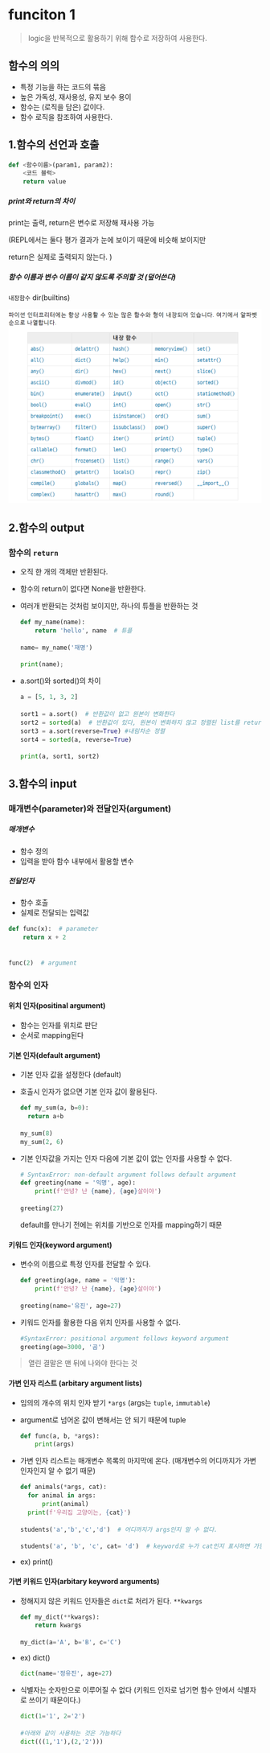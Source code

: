 # funciton 1

> logic을 반복적으로 활용하기 위해 함수로 저장하여 사용한다.



## 함수의 의의

- 특정 기능을 하는 코드의 묶음
- 높은 가독성, 재사용성, 유지 보수 용이
- 함수는 (로직을 담은) 값이다. 
- 함수 로직을 참조하여 사용한다. 



## 1.함수의 선언과 호출

```python
def <함수이름>(param1, param2):
	<코드 블럭>
	return value
```

##### print와 return의 차이

print는 출력, return은 변수로 저장해 재사용 가능

(REPL에서는 둘다 평가 결과가 눈에 보이기 때문에 비슷해 보이지만

return은 실제로 출력되지 않는다. )



##### 함수 이름과 변수 이름이 같지 않도록 주의할 것 (덮어쓴다)

`내장함수` dir(builtins)

![image-20210120134855224](03_function_1.assets/image-20210120134855224.png)



## 2.함수의 output



### 함수의 `return`

- 오직 한 개의 객체만 반환된다.

- 함수의 return이 없다면 None을 반환한다.

- 여러개 반환되는 것처럼 보이지만, 하나의 튜플을 반환하는 것

  ```python
  def my_name(name):
      return 'hello', name  # 튜플
  
  name= my_name('재명')
  
  print(name);
  ```

- a.sort()와 sorted()의 차이

  ```python
  a = [5, 1, 3, 2]
  
  sort1 = a.sort()  # 반환값이 없고 원본이 변화한다
  sort2 = sorted(a)  # 반환값이 있다, 원본이 변화하지 않고 정렬된 list를 return한다
  sort3 = a.sort(reverse=True) #내림차순 정렬
  sort4 = sorted(a, reverse=True)
  
  print(a, sort1, sort2)
  ```





## 3.함수의 input



### 매개변수(parameter)와 전달인자(argument)

##### 매개변수

- 함수 정의
- 입력을 받아 함수 내부에서 활용할 변수

##### 전달인자

- 함수 호출
- 실제로 전달되는 입력값

```python
def func(x):  # parameter
	return x + 2
	

func(2)  # argument
```



### 함수의 인자



#### 위치 인자(positinal argument)

- 함수는 인자를 위치로 판단
- 순서로 mapping된다



#### 기본 인자(default argument)

- 기본 인자 값을 설정한다 (default)

- 호출시 인자가 없으면 기본 인자 값이 활용된다.

  ```python
  def my_sum(a, b=0):
  	return a+b
  
  my_sum(8)
  my_sum(2, 6)
  ```

- 기본 인자값을 가지는 인자 다음에 기본 값이 없는 인자를 사용할 수 없다.

  ```python
  # SyntaxError: non-default argument follows default argument
  def greeting(name = '익명', age):
      print(f'안녕? 난 {name}, {age}살이야')
      
  greeting(27)
  ```

  default를 만나기 전에는 위치를 기반으로 인자를 mapping하기 때문

  

#### 키워드 인자(keyword argument)

- 변수의 이름으로 특정 인자를 전달할 수 있다.

  ```python
  def greeting(age, name = '익명'):
      print(f'안녕? 난 {name}, {age}살이야')
      
  greeting(name='유진', age=27)
  ```

- 키워드 인자를 활용한 다음 위치 인자를 사용할 수 없다.

  ```python
  #SyntaxError: positional argument follows keyword argument
  greeting(age=3000, '곰')
  ```



> 열린 결말은 맨 뒤에 나와야 한다는 것

#### 가변 인자 리스트 (arbitary argument lists)

- 임의의 개수의 위치 인자 받기 `*args` (args는 `tuple`, `immutable`) 

- argument로 넘어온 값이 변해서는 안 되기 때문에 tuple

  ```python
  def func(a, b, *args):
      print(args)
  ```

- 가변 인자 리스트는 매개변수 목록의 마지막에 온다. (매개변수의 어디까지가 가변인자인지 알 수 없기 때문)

  ```python
  def animals(*args, cat):
  	for animal in args:
  		print(animal)
  	print(f'우리집 고양이는, {cat}')
  	
  students('a','b','c','d')  # 어디까지가 args인지 알 수 없다.
  
  students('a', 'b', 'c', cat= 'd')  # keyword로 누가 cat인지 표시하면 가능하다.
  ```

- ex) print()

  

#### 가변 키워드 인자(arbitary keyword arguments)

- 정해지지 않은 키워드 인자들은 `dict`로 처리가 된다. `**kwargs`

  ```python
  def my_dict(**kwargs):
      return kwargs
  
  my_dict(a='A', b='B', c='C')
  ```

- ex) dict()

  ```python
  dict(name='정유진', age=27)
  ```

- 식별자는 숫자만으로 이루어질 수 없다 (키워드 인자로 넘기면 함수 안에서 식별자로 쓰이기 때문이다.)

  ```python
  dict(1='1', 2='2')
  
  #아래와 같이 사용하는 것은 가능하다
  dict(((1,'1'),(2,'2')))
  ```

  